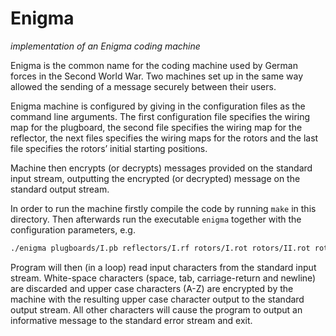 # Enigma
*implementation of an Enigma coding machine*

Enigma is the common name for the coding machine used by German forces in the Second World War. Two machines set up in the same way allowed the sending of a message securely between their users.

Enigma machine is configured by giving in the configuration files as the command line arguments. 
The first configuration file specifies the wiring map for the plugboard, the second file specifies the wiring map for the reflector, the next files specifies the wiring maps for the rotors and the last file specifies the rotors’ initial starting positions.

Machine then encrypts (or decrypts) messages provided on the standard input stream, outputting the encrypted (or decrypted) message on the standard output stream.

In order to run the machine firstly compile the code by running `make` in this directory. Then afterwards run the executable `enigma` together with the configuration parameters, e.g.
```bash
./enigma plugboards/I.pb reflectors/I.rf rotors/I.rot rotors/II.rot rotors/III.rot rotors/I.pos
```
Program will then (in a loop) read input characters from the standard input stream. White-space characters (space, tab, carriage-return and newline) are discarded and upper case characters (A-Z) are encrypted by the machine with the resulting upper case character output to the standard output stream. All other characters will cause the program to output an informative message to the standard error stream and exit.
